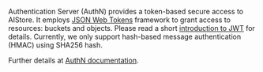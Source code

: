 Authentication Server (AuthN) provides a token-based secure access to AIStore.
It employs [JSON Web Tokens](github.com/golang-jwt/jwt) framework to grant access to resources:
buckets and objects. Please read a short [introduction to JWT](https://jwt.io/introduction/) for details.
Currently, we only support hash-based message authentication (HMAC) using SHA256 hash.

Further details at [AuthN documentation](/docs/authn.md).
